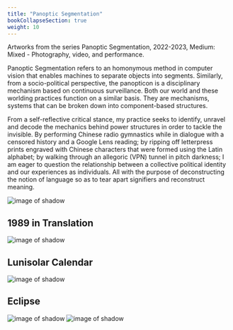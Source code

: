 ```yaml
---
title: "Panoptic Segmentation"
bookCollapseSection: true
weight: 10
---
```



Artworks from the series Panoptic Segmentation, 2022-2023, Medium: Mixed - Photography, video, and performance.

Panoptic Segmentation refers to an homonymous method in computer vision that enables machines to separate objects into segments. Similarly, from a socio-political perspective, the panopticon is a disciplinary mechanism based on continuous surveillance. Both our world and these worlding practices function on a similar basis. They are mechanisms, systems that can be broken down into component-based structures.

From a self-reflective critical stance, my practice seeks to identify, unravel and decode the mechanics behind power structures in order to tackle the invisible. By performing Chinese radio gymnastics while in dialogue with a censored history and a Google Lens reading; by ripping off letterpress prints engraved with Chinese characters that were formed using the Latin alphabet; by walking through an allegoric (VPN) tunnel in pitch darkness; I am eager to question the relationship between a collective political identity and our experiences as individuals. All with the purpose of deconstructing the notion of language so as to tear apart signifiers and reconstruct meaning.

![image of shadow](/images/moa23_install.jpg)

## 1989 in Translation 

![image of shadow](/images/moa23_video1.jpg)

## Lunisolar Calendar

![image of shadow](/images/moa23_calendar.JPG)



## Eclipse

![image of shadow](/images/moa23_shadow.jpg)
![image of shadow](/images/moa23_eclipse.JPG)

